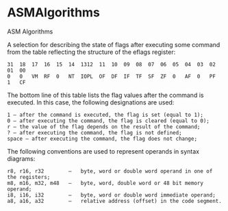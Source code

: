 # ASMAlgorithms
 ASM Algorithms
 
A selection for describing the state of flags after executing some command from the table reflecting the structure of the eflags register:

	31  18  17  16  15  14  1312  11  10  09  08  07  06  05  04  03  02  01  00	
	0   0   VM  RF  0   NT  IOPL  OF  DF  IF  TF  SF  ZF  0   AF  0   PF  1   CF
	
The bottom line of this table lists the flag values after the command is executed. In this case, the following designations are used:

	1 — after the command is executed, the flag is set (equal to 1);
	0 — after executing the command, the flag is cleared (equal to 0);
	r — the value of the flag depends on the result of the command;
	? — after executing the command, the flag is not defined;
    space — after executing the command, the flag does not change;

The following conventions are used to represent operands in syntax diagrams:

	r8, r16, r32 		—	byte, word or double word operand in one of the registers;
	m8, m16, m32, m48 	— 	byte, word, double word or 48 bit memory operand;
	i8, i16, i32 		— 	byte, word or double word immediate operand;
	a8, a16, a32 		— 	relative address (offset) in the code segment.
